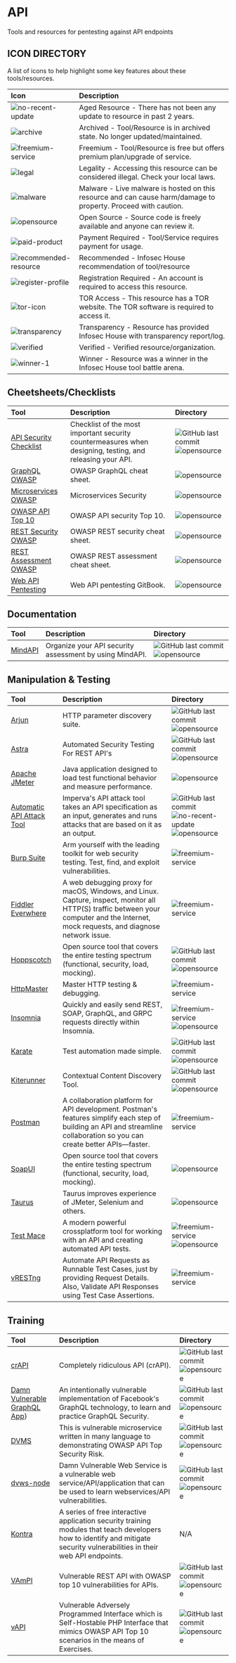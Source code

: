 # API

Tools and resources for pentesting against API endpoints

## ICON DIRECTORY

A list of icons to help highlight some key features about these tools/resources.

| Icon | Description |
| :--- | :--- |
| ![no-recent-update](https://raw.githubusercontent.com/InfosecHouse/InfosecHouse/main/icons/no-recent-update.png) | Aged Resource - There has not been any update to resource in past 2 years. |
| ![archive](https://raw.githubusercontent.com/InfosecHouse/InfosecHouse/main/icons/archive.png) | Archived - Tool/Resource is in archived state. No longer updated/maintained. |
| ![freemium-service](https://raw.githubusercontent.com/InfosecHouse/InfosecHouse/main/icons/freemium-service.png) | Freemium - Tool/Resource is free but offers premium plan/upgrade of service. |
| ![legal](https://raw.githubusercontent.com/InfosecHouse/InfosecHouse/main/icons/legal.png) | Legality - Accessing this resource can be considered illegal. Check your local laws. |
| ![malware](https://raw.githubusercontent.com/InfosecHouse/InfosecHouse/main/icons/malware.png) | Malware - Live malware is hosted on this resource and can cause harm/damage to property. Proceed with caution. |
| ![opensource](https://raw.githubusercontent.com/InfosecHouse/InfosecHouse/main/icons/opensource.png) | Open Source - Source code is freely available and anyone can review it. |
| ![paid-product](https://raw.githubusercontent.com/InfosecHouse/InfosecHouse/main/icons/paid-product.png) | Payment Required - Tool/Service requires payment for usage. |
| ![recommended-resource](https://raw.githubusercontent.com/InfosecHouse/InfosecHouse/main/icons/recommended-resource.png) | Recommended - Infosec House recommendation of tool/resource |
| ![register-profile](https://raw.githubusercontent.com/InfosecHouse/InfosecHouse/main/icons/register-profile.png) | Registration Required - An account is required to access this resource. |
| ![tor-icon](https://raw.githubusercontent.com/InfosecHouse/InfosecHouse/main/icons/tor-icon.png) | TOR Access - This resource has a TOR website. The TOR software is required to access it. |
| ![transparency](https://raw.githubusercontent.com/InfosecHouse/InfosecHouse/main/icons/transparency.png) | Transparency - Resource has provided Infosec House with transparency report/log. |
| ![verified](https://raw.githubusercontent.com/InfosecHouse/InfosecHouse/main/icons/verified.png) | Verified - Verified resource/organization. |
| ![winner-1](https://raw.githubusercontent.com/InfosecHouse/InfosecHouse/main/icons/winner.png) | Winner - Resource was a winner in the Infosec House tool battle arena. |

## Cheetsheets/Checklists

| Tool | Description | Directory |
| :--- | :--- | :--- |
| [API Security Checklist](https://github.com/shieldfy/API-Security-Checklist) | Checklist of the most important security countermeasures when designing, testing, and releasing your API. | ![GitHub last commit](https://img.shields.io/github/last-commit/shieldfy/API-Security-Checklist?color=947cb0&style=flat-square) ![opensource](https://raw.githubusercontent.com/InfosecHouse/InfosecHouse/main/icons/opensource.png) |
| [GraphQL OWASP](https://cheatsheetseries.owasp.org/cheatsheets/REST_Security_Cheat_Sheet.html) | OWASP GraphQL cheat sheet. | ![opensource](https://raw.githubusercontent.com/InfosecHouse/InfosecHouse/main/icons/opensource.png) |
| [Microservices OWASP](https://cheatsheetseries.owasp.org/cheatsheets/Microservices_security.html) | Microservices Security | ![opensource](https://raw.githubusercontent.com/InfosecHouse/InfosecHouse/main/icons/opensource.png) |
| [OWASP API Top 10](https://apisecurity.io/encyclopedia/content/owasp-api-security-top-10-cheat-sheet-a4.pdf) | OWASP API security Top 10. | ![opensource](https://raw.githubusercontent.com/InfosecHouse/InfosecHouse/main/icons/opensource.png) |
| [REST Security OWASP](https://cheatsheetseries.owasp.org/cheatsheets/REST_Security_Cheat_Sheet.html) | OWASP REST security cheat sheet. | ![opensource](https://raw.githubusercontent.com/InfosecHouse/InfosecHouse/main/icons/opensource.png) |
| [REST Assessment OWASP](https://cheatsheetseries.owasp.org/cheatsheets/REST_Assessment_Cheat_Sheet.html) | OWASP REST assessment cheat sheet. | ![opensource](https://raw.githubusercontent.com/InfosecHouse/InfosecHouse/main/icons/opensource.png) |
| [Web API Pentesting](https://book.hacktricks.xyz/pentesting/pentesting-web/web-api-pentesting) | Web API pentesting GitBook. | ![opensource](https://raw.githubusercontent.com/InfosecHouse/InfosecHouse/main/icons/opensource.png) |

## Documentation

| Tool | Description | Directory |
| :--- | :--- | :--- |
| [MindAPI](https://github.com/dsopas/MindAPI) | Organize your API security assessment by using MindAPI. | ![GitHub last commit](https://img.shields.io/github/last-commit/dsopas/MindAPI?color=947cb0&style=flat-square) ![opensource](https://raw.githubusercontent.com/InfosecHouse/InfosecHouse/main/icons/opensource.png) |

## Manipulation & Testing

| Tool | Description | Directory |
| :--- | :--- | :--- |
| [Arjun](https://github.com/s0md3v/Arjun) | HTTP parameter discovery suite. | ![GitHub last commit](https://img.shields.io/github/last-commit/s0md3v/Arjun?color=947cb0&style=flat-square) ![opensource](https://raw.githubusercontent.com/InfosecHouse/InfosecHouse/main/icons/opensource.png) |
| [Astra](https://github.com/flipkart-incubator/Astra) | Automated Security Testing For REST API's | ![GitHub last commit](https://img.shields.io/github/last-commit/flipkart-incubator/Astra?color=947cb0&style=flat-square) ![opensource](https://raw.githubusercontent.com/InfosecHouse/InfosecHouse/main/icons/opensource.png) |
| [Apache JMeter](https://jmeter.apache.org/download_jmeter.cgi) | Java application designed to load test functional behavior and measure performance. | ![opensource](https://raw.githubusercontent.com/InfosecHouse/InfosecHouse/main/icons/opensource.png) |
| [Automatic API Attack Tool](https://github.com/imperva/automatic-api-attack-tool) | Imperva's API attack tool takes an API specification as an input, generates and runs attacks that are based on it as an output. | ![GitHub last commit](https://img.shields.io/github/last-commit/imperva/automatic-api-attack-tool?color=947cb0&style=flat-square) ![no-recent-update](https://raw.githubusercontent.com/InfosecHouse/InfosecHouse/main/icons/no-recent-update.png) ![opensource](https://raw.githubusercontent.com/InfosecHouse/InfosecHouse/main/icons/opensource.png) |
| [Burp Suite](https://portswigger.net/burp) | Arm yourself with the leading toolkit for web security testing. Test, find, and exploit vulnerabilities. | ![freemium-service](https://raw.githubusercontent.com/InfosecHouse/InfosecHouse/main/icons/freemium-service.png) |
| [Fiddler Everwhere](https://www.telerik.com/fiddler/fiddler-everywhere) | A web debugging proxy for macOS, Windows, and Linux. Capture, inspect, monitor all HTTP\(S\) traffic between your computer and the Internet, mock requests, and diagnose network issue. | ![freemium-service](https://raw.githubusercontent.com/InfosecHouse/InfosecHouse/main/icons/freemium-service.png) |
| [Hoppscotch](https://github.com/hoppscotch/hoppscotch) | Open source tool that covers the entire testing spectrum \(functional, security, load, mocking\). | ![GitHub last commit](https://img.shields.io/github/last-commit/hoppscotch/hoppscotch?color=947cb0&style=flat-square) ![opensource](https://raw.githubusercontent.com/InfosecHouse/InfosecHouse/main/icons/opensource.png) |
| [HttpMaster](https://www.httpmaster.net/) | Master HTTP testing & debugging. | ![freemium-service](https://raw.githubusercontent.com/InfosecHouse/InfosecHouse/main/icons/freemium-service.png) |
| [Insomnia](https://insomnia.rest/) | Quickly and easily send REST, SOAP, GraphQL, and GRPC requests directly within Insomnia. | ![freemium-service](https://raw.githubusercontent.com/InfosecHouse/InfosecHouse/main/icons/freemium-service.png)![opensource](https://raw.githubusercontent.com/InfosecHouse/InfosecHouse/main/icons/opensource.png) |
| [Karate](https://github.com/intuit/karate) | Test automation made simple. | ![GitHub last commit](https://img.shields.io/github/last-commit/intuit/karate?color=947cb0&style=flat-square) ![opensource](https://raw.githubusercontent.com/InfosecHouse/InfosecHouse/main/icons/opensource.png) |
| [Kiterunner](https://github.com/assetnote/kiterunner) | Contextual Content Discovery Tool. | ![GitHub last commit](https://img.shields.io/github/last-commit/assetnote/kiterunner?color=947cb0&style=flat-square) ![opensource](https://raw.githubusercontent.com/InfosecHouse/InfosecHouse/main/icons/opensource.png) |
| [Postman](https://www.postman.com/) | A collaboration platform for API development. Postman's features simplify each step of building an API and streamline collaboration so you can create better APIs—faster. | ![freemium-service](https://raw.githubusercontent.com/InfosecHouse/InfosecHouse/main/icons/freemium-service.png) |
| [SoapUI](https://www.soapui.org/tools/soapui/) | Open source tool that covers the entire testing spectrum \(functional, security, load, mocking\). | ![opensource](https://raw.githubusercontent.com/InfosecHouse/InfosecHouse/main/icons/opensource.png) |
| [Taurus](https://gettaurus.org/) | Taurus improves experience of JMeter, Selenium and others. | ![opensource](https://raw.githubusercontent.com/InfosecHouse/InfosecHouse/main/icons/opensource.png) |
| [Test Mace](https://testmace.com/) | A modern powerful crossplatform tool for working with an API and creating automated API tests. | ![freemium-service](https://raw.githubusercontent.com/InfosecHouse/InfosecHouse/main/icons/freemium-service.png)![opensource](https://raw.githubusercontent.com/InfosecHouse/InfosecHouse/main/icons/opensource.png) |
| [vRESTng](https://vrest.io) | Automate API Requests as Runnable Test Cases, just by providing Request Details. Also, Validate API Responses using Test Case Assertions. | ![freemium-service](https://raw.githubusercontent.com/InfosecHouse/InfosecHouse/main/icons/freemium-service.png) |

## Training

| Tool | Description | Directory |
| :--- | :--- | :--- |
| [crAPI](https://github.com/OWASP/crAPI) | Completely ridiculous API \(crAPI\). | ![GitHub last commit](https://img.shields.io/github/last-commit/OWASP/crAPI?color=947cb0&style=flat-square) ![opensource](https://raw.githubusercontent.com/InfosecHouse/InfosecHouse/main/icons/opensource.png) |
| [Damn Vulnerable GraphQL App](https://github.com/dolevf/Damn-Vulnerable-GraphQL-Application?color=947cb0&style=flat-square)) | An intentionally vulnerable implementation of Facebook's GraphQL technology, to learn and practice GraphQL Security. | ![GitHub last commit](https://img.shields.io/github/last-commit/dolevf/Damn-Vulnerable-GraphQL-Application) ![opensource](https://raw.githubusercontent.com/InfosecHouse/InfosecHouse/main/icons/opensource.png) |
| [DVMS](https://github.com/ne0z/DamnVulnerableMicroServices) | This is vulnerable microservice written in many language to demonstrating OWASP API Top Security Risk. | ![GitHub last commit](https://img.shields.io/github/last-commit/ne0z/DamnVulnerableMicroServices?color=947cb0&style=flat-square) ![opensource](https://raw.githubusercontent.com/InfosecHouse/InfosecHouse/main/icons/opensource.png) |
| [dvws-node](https://github.com/snoopysecurity/dvws-node) | Damn Vulnerable Web Service is a vulnerable web service/API/application that can be used to learn webservices/API vulnerabilities. | ![GitHub last commit](https://img.shields.io/github/last-commit/snoopysecurity/dvws-node?color=947cb0&style=flat-square) ![opensource](https://raw.githubusercontent.com/InfosecHouse/InfosecHouse/main/icons/opensource.png) |
| [Kontra](https://application.security/free/owasp-top-10-API) | A series of free interactive application security training modules that teach developers how to identify and mitigate security vulnerabilities in their web API endpoints. | N/A |
| [VAmPI](https://github.com/erev0s/VAmPI) | Vulnerable REST API with OWASP top 10 vulnerabilities for APIs. | ![GitHub last commit](https://img.shields.io/github/last-commit/erev0s/VAmPI?color=947cb0&style=flat-square) ![opensource](https://raw.githubusercontent.com/InfosecHouse/InfosecHouse/main/icons/opensource.png) |
| [vAPI](https://github.com/roottusk/vapi) | Vulnerable Adversely Programmed Interface which is Self-Hostable PHP Interface that mimics OWASP API Top 10 scenarios in the means of Exercises. | ![GitHub last commit](https://img.shields.io/github/last-commit/roottusk/vapi?color=947cb0&style=flat-square) ![opensource](https://raw.githubusercontent.com/InfosecHouse/InfosecHouse/main/icons/opensource.png) |

